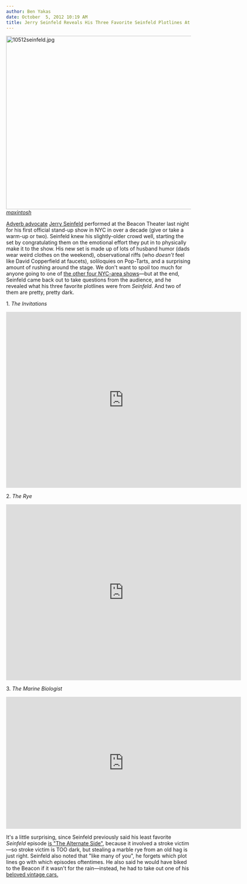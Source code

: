 ```yaml
---
author: Ben Yakas
date: October  5, 2012 10:19 AM
title: Jerry Seinfeld Reveals His Three Favorite Seinfeld Plotlines At The Beacon Theater
---
```


<p><span class="mt-enclosure mt-enclosure-image" style="display: inline;"> </span></p><div class="image-none"> <img alt="10512seinfeld.jpg" src="https://web.archive.org/web/20130517071700im_/http://gothamist.com/attachments/byakas/10512seinfeld.jpg" width="640" height="473"> <br> <i> <a href="https://web.archive.org/web/20130517071700/http://web.stagram.com/p/295124955816121940_9229468">maxintosh</a></i></div> <p></p>

<p><a href="https://web.archive.org/web/20130517071700/http://gothamist.com/2012/10/02/really_jerry_seinfeld_defends_reall.php">Adverb advocate</a> <a href="https://web.archive.org/web/20130517071700/http://gothamist.com/tags/jerryseinfeld">Jerry Seinfeld</a> performed at the Beacon Theater last night for his first official stand-up show in NYC in over a decade (give or take a warm-up or two). Seinfeld knew his slightly-older crowd well, starting the set by congratulating them on the emotional effort they put in to physically make it to the show. His new set is made up of lots of husband humor (dads wear weird clothes on the weekend), observational riffs (who <em>doesn&apos;t</em> feel like David Copperfield at faucets), soliloquies on Pop-Tarts, and a surprising amount of rushing around the stage. We don&apos;t want to spoil too much for anyone going to one of <a href="https://web.archive.org/web/20130517071700/http://gothamist.com/2012/07/25/jerry_seinfeld_is_bringing_his_stan.php">the other four NYC-area shows</a>&#x2014;but at the end, Seinfeld came back out to take questions from the audience, and he revealed what his three favorite plotlines were from <em>Seinfeld</em>. And two of them are pretty, pretty dark.</p>

<p>1. <em>The Invitations</em></p>

<p><iframe width="640" height="480" src="https://web.archive.org/web/20130517071700if_/http://www.youtube.com/embed/Dt8E_27iyOk" frameborder="0" allowfullscreen></iframe></p>

<p>2. <em>The Rye</em></p>

<p><iframe width="640" height="480" src="https://web.archive.org/web/20130517071700if_/http://www.youtube.com/embed/96bqcoO1cYU" frameborder="0" allowfullscreen></iframe></p>

<p>3. <em>The Marine Biologist</em></p>

<p><iframe width="640" height="360" src="https://web.archive.org/web/20130517071700if_/http://www.youtube.com/embed/fLi75niRjpo" frameborder="0" allowfullscreen></iframe></p>

<p>It&apos;s a little surprising, since Seinfeld previously said his least favorite <em>Seinfeld</em> episode <a href="https://web.archive.org/web/20130517071700/http://gothamist.com/2012/05/22/get_out_jerry_seinfelds_least_favor.php">is &quot;The Alternate Side&quot;</a>, because it involved a stroke victim&#x2014;so stroke victim is TOO dark, but stealing a marble rye from an old hag is just right. Seinfeld also noted that &quot;like many of you&quot;, he forgets which plot lines go with which episodes oftentimes. He also said he would have biked to the Beacon if it wasn&apos;t for the rain&#x2014;instead, he had to take out one of his <a href="https://web.archive.org/web/20130517071700/http://comediansincarsgettingcoffee.com/">beloved vintage cars.</a></p>
